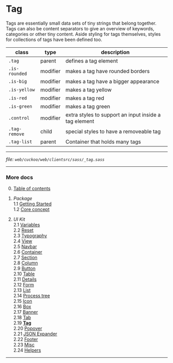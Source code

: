 # Tag

Tags are essentially small data sets of tiny strings that belong together. Tags
can also be content separators to give an overview of keywords, categories or other
tiny content. Aside styling for tags themselves, styles for collections of tags
have been defined too.

| class         | type     | description                                           |
| ------------- | -------- | ----------------------------------------------------- |
| `.tag`        | parent   | defines a tag element                                 |
| `.is-rounded` | modifier | makes a tag have rounded borders                      |
| `.is-big`     | modifier | makes a tag have a bigger appearance                  |
| `.is-yellow`  | modifier | makes a tag yellow                                    |
| `.is-red`     | modifier | makes a tag red                                       |
| `.is-green`   | modifier | makes a tag green                                     |
| `.control`    | modifier | extra styles to support an input inside a tag element |
| `.tag-remove` | child    | special styles to have a removeable tag               |
| `.tag-list`   | parent   | Container that holds many tags                        |

---
_file: `web/cuckoo/web/clientsrc/sass/_tag.sass`_

---

### More docs

0. [Table of contents](../index.md)

1. _Package_  
  1.1 [Getting Started](../package/getting-started.md)  
  1.2 [Core concept](../package/concept.md)  

2. _UI Kit_  
  2.1 [Variables](./var.md)  
  2.2 [Reset](./reset.md)  
  2.3 [Typography](./typography.md)  
  2.4 [View](./view.md)  
  2.5 [Navbar](./navbar.md)  
  2.6 [Container](./container.md)  
  2.7 [Section](./section.md)  
  2.8 [Column](./column.md)  
  2.9 [Button](./button.md)  
  2.10 [Table](./table.md)  
  2.11 [Details](./details.md)  
  2.12 [Form](./form.md)  
  2.13 [List](./list.md)  
  2.14 [Process tree](./process-tree.md)  
  2.15 [Icon](./icon.md)  
  2.16 [Box](./box.md)  
  2.17 [Banner](./banner.md)  
  2.18 [Tab](./tab.md)  
  2.19 **[Tag](./tag.md)**  
  2.20 [Popover](./popover.md)  
  2.21 [JSON Expander](./json-expander.md)  
  2.22 [Footer](./footer.md)  
  2.23 [Misc](./misc.md)  
  2.24 [Helpers](./helpers.md)  

---
